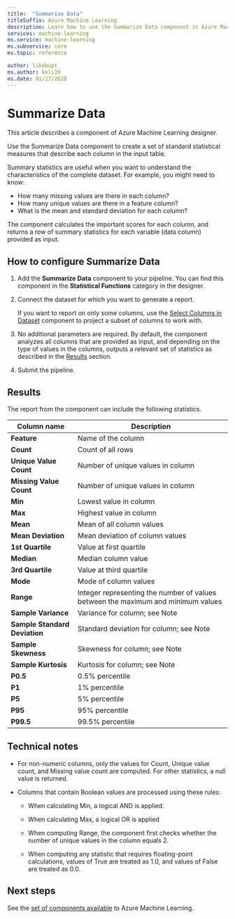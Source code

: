 ```yaml
---
title:  "Summarize Data"
titleSuffix: Azure Machine Learning
description: Learn how to use the Summarize Data component in Azure Machine Learning to generate a basic descriptive statistics report for the columns in a dataset.
services: machine-learning
ms.service: machine-learning
ms.subservice: core
ms.topic: reference

author: likebupt
ms.author: keli19
ms.date: 01/27/2020
---
```


# Summarize Data

This article describes a component of Azure Machine Learning designer.

Use the Summarize Data component to create a set of standard statistical measures that describe each column in the input table.

Summary statistics are useful when you want to understand the characteristics of the complete dataset. For example, you might need to know:

- How many missing values are there in each column?
- How many unique values are there in a feature column?
- What is the mean and standard deviation for each column?

The component calculates the important scores for each column, and returns a row of summary statistics for each variable (data column) provided as input.

## How to configure Summarize Data  

1. Add the **Summarize Data** component to your pipeline. You can find this component in the **Statistical Functions** category in the designer.

1. Connect the dataset for which you want to generate a report.

    If you want to report on only some columns, use the [Select Columns in Dataset](select-columns-in-dataset.md) component to project a subset of columns to work with.

1. No additional parameters are required. By default, the component analyzes all columns that are provided as input, and depending on the type of values in the columns, outputs a relevant set of statistics as described in the [Results](#results) section.

1. Submit the pipeline.

## Results

The report from the component can include the following statistics. 

|Column name|Description|
|------|------|  
|**Feature**|Name of the column|
|**Count**|Count of all rows|
|**Unique Value Count**|Number of unique values in column|
|**Missing Value Count**|Number of unique values in column|
|**Min**|Lowest value in column|  
|**Max**|Highest value in column|
|**Mean**|Mean of all column values|
|**Mean Deviation**|Mean deviation of column values|
|**1st Quartile**|Value at first quartile|
|**Median**|Median column value|
|**3rd Quartile**|Value at third quartile|
|**Mode**|Mode of column values|
|**Range**|Integer representing the number of values between the maximum and minimum values|
|**Sample Variance**|Variance for column; see Note|
|**Sample Standard Deviation**|Standard deviation for column; see Note|
|**Sample Skewness**|Skewness for column; see Note|
|**Sample Kurtosis**|Kurtosis for column; see Note|
|**P0.5**|0.5% percentile|
|**P1**|1% percentile|
|**P5**|5% percentile|
|**P95**|95% percentile|
|**P99.5**|99.5% percentile |

## Technical notes

- For non-numeric columns, only the values for Count, Unique value count, and Missing value count are computed. For other statistics, a null value is returned.

- Columns that contain Boolean values are processed using these rules:

    - When calculating Min, a logical AND is applied.
    
    - When calculating Max, a logical OR is applied
    
    - When computing Range, the component first checks whether the number of unique values in the column equals 2.
    
    - When computing any statistic that requires floating-point calculations, values of True are treated as 1.0, and values of False are treated as 0.0.

## Next steps

See the [set of components available](module-reference.md) to Azure Machine Learning.  
